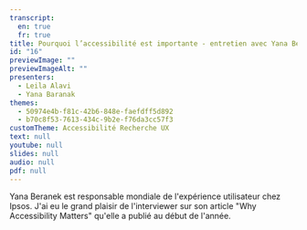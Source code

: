 ```yaml
---
transcript:
  en: true
  fr: true
title: Pourquoi l’accessibilité est importante - entretien avec Yana Beranek
id: "16"
previewImage: ""
previewImageAlt: ""
presenters:
  - Leila Alavi
  - Yana Baranak
themes:
  - 50974e4b-f81c-42b6-848e-faefdff5d892
  - b70c8f53-7613-434c-9b2e-f76da3cc57f3
customTheme: Accessibilité Recherche UX
text: null
youtube: null
slides: null
audio: null
pdf: null
---
```

Yana Beranek est responsable mondiale de l'expérience utilisateur chez Ipsos. J'ai eu le grand plaisir de l'interviewer sur son article "Why Accessibility Matters" qu'elle a publié au début de l'année.

